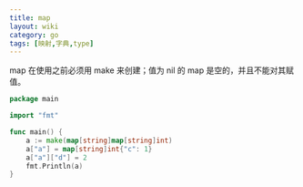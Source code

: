 ```yaml
---
title: map
layout: wiki
category: go
tags: [映射,字典,type]
---
```


map 在使用之前必须用 make 来创建；值为 nil 的 map 是空的，并且不能对其赋值。


```go
package main

import "fmt"

func main() {
	a := make(map[string]map[string]int)
	a["a"] = map[string]int{"c": 1}
	a["a"]["d"] = 2
	fmt.Println(a)
}
```